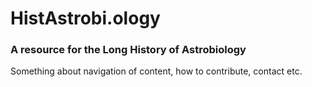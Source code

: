 # HistAstrobi.ology
### A resource for the Long History of Astrobiology

Something about navigation of content, how to contribute, contact etc.

